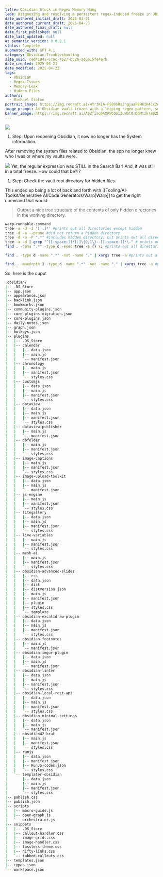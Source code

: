 ```yaml
---
title: Obsidian Stuck in Regex Memory Hang
lede: Diagnosing and resolving a persistent regex-induced freeze in Obsidian, including hidden file investigation and advanced directory tree commands.
date_authored_initial_draft: 2025-03-21
date_authored_current_draft: 2025-04-23
date_authored_final_draft: null
date_first_published: null
date_last_updated: null
at_semantic_version: 0.0.0.1
status: Complete
augmented_with: GPT 4.1
category: Obsidian-Troubleshooting
site_uuid: ced41942-6cac-4627-b32b-2d0a15fe4e7b
date_created: 2025-03-21
date_modified: 2025-04-23
tags:
  - Obsidian
  - Regex-Issues
  - Memory-Leak
  - Hidden-Files
authors:
  - Michael Staton
portrait_image: https://img.recraft.ai/4Yr3KiA-F5896RsJhgjaaFEHKIK4Cx2qg7LrDptngyw/rs:fit:1024:1820:0/raw:1/plain/abs://external/images/d9987843-2547-4c6a-9a13-48e736722756
image_prompt: An Obsidian vault frozen with a looping regex pattern, surrounded by hidden files and directory trees, visualizing a memory hang.
banner_image: https://img.recraft.ai/A9ZfiaqDAXRWCQ6I3uWGtOrDdMtzkTmB2DLiS6UIwD4/rs:fit:2048:1024:0/raw:1/plain/abs://external/images/2e49d249-fee0-4623-9337-0f502639c286
---
```


![](https://i.imgur.com/3HfecxN.gif)



1. Step: Upon reopening Obsidian, it now no longer has the System information.  

After removing the system files related to Obsidian, the app no longer knew who I was or where my vaults were.

![](https://i.imgur.com/p5XVKb5.gif)
Yet, the regular expression was STILL in the Search Bar!  And, it was still in a total freeze. How could that be?!?

1. Step: Check the vault root directory for hidden files.  
   
This ended up being a lot of back and forth with [[Tooling/AI-Toolkit/Generative AI/Code Generators/Warp|Warp]] to get the right command that would:
>Output a nice tree structure of the contents of only hidden directories in the working directory. 

```bash
warp-runnable-command
tree -a -d -I '[!.]*' #prints out all directories except hidden
tree -d -a --prune #did not return a hidden directory
tree -d -a -P ".*" #includes hidden directory, but prints out all directories
tree -a -d | grep "^[[:space:]]*[|]\{0,1\}--[[:space:]]*\." # prints out only hidden directories but not their contents
find . -name ".*" -type d -exec tree -a {} \; #prints out all directories and their contents. 

find . -type d -name ".*" -not -name "." | xargs tree -a #prints out all nested content of hidden directories. 

find . -maxdepth 1 -type d -name ".*" -not -name "." | xargs tree -a #meets criteria, but only prints one level deep. -- looks much nicer
```

So, here is the ouput
   
```bash
.obsidian/
|-- .DS_Store
|-- app.json
|-- appearance.json
|-- backlink.json
|-- bookmarks.json
|-- community-plugins.json
|-- core-plugins-migration.json
|-- core-plugins.json
|-- daily-notes.json
|-- graph.json
|-- hotkeys.json
|-- plugins
|   |-- .DS_Store
|   |-- calendar
|   |   |-- data.json
|   |   |-- main.js
|   |   `-- manifest.json
|   |-- chronology
|   |   |-- main.js
|   |   |-- manifest.json
|   |   `-- styles.css
|   |-- customjs
|   |   |-- data.json
|   |   |-- main.js
|   |   |-- manifest.json
|   |   `-- styles.css
|   |-- dataview
|   |   |-- data.json
|   |   |-- main.js
|   |   |-- manifest.json
|   |   `-- styles.css
|   |-- dataview-publisher
|   |   |-- main.js
|   |   `-- manifest.json
|   |-- dbfolder
|   |   |-- main.js
|   |   |-- manifest.json
|   |   `-- styles.css
|   |-- image-captions
|   |   |-- main.js
|   |   |-- manifest.json
|   |   `-- styles.css
|   |-- image-upload-toolkit
|   |   |-- data.json
|   |   |-- main.js
|   |   `-- manifest.json
|   |-- js-engine
|   |   |-- main.js
|   |   |-- manifest.json
|   |   `-- styles.css
|   |-- litegallery
|   |   |-- data.json
|   |   |-- main.js
|   |   |-- manifest.json
|   |   `-- styles.css
|   |-- live-variables
|   |   |-- main.js
|   |   |-- manifest.json
|   |   `-- styles.css
|   |-- mesh-ai
|   |   |-- main.js
|   |   |-- manifest.json
|   |   `-- styles.css
|   |-- obsidian-advanced-slides
|   |   |-- css
|   |   |-- data.json
|   |   |-- dist
|   |   |-- distVersion.json
|   |   |-- main.js
|   |   |-- manifest.json
|   |   |-- plugin
|   |   |-- styles.css
|   |   `-- template
|   |-- obsidian-excalidraw-plugin
|   |   |-- data.json
|   |   |-- main.js
|   |   |-- manifest.json
|   |   `-- styles.css
|   |-- obsidian-footnotes
|   |   |-- main.js
|   |   `-- manifest.json
|   |-- obsidian-imgur-plugin
|   |   |-- data.json
|   |   |-- main.js
|   |   `-- manifest.json
|   |-- obsidian-linter
|   |   |-- data.json
|   |   |-- main.js
|   |   |-- manifest.json
|   |   `-- styles.css
|   |-- obsidian-local-rest-api
|   |   |-- data.json
|   |   |-- main.js
|   |   |-- manifest.json
|   |   `-- styles.css
|   |-- obsidian-minimal-settings
|   |   |-- data.json
|   |   |-- main.js
|   |   `-- manifest.json
|   |-- obsidian42-brat
|   |   |-- main.js
|   |   |-- manifest.json
|   |   `-- styles.css
|   |-- runjs
|   |   |-- data.json
|   |   |-- manifest.json
|   |   |-- RunJS-codes.json
|   |   `-- styles.css
|   `-- templater-obsidian
|       |-- data.json
|       |-- main.js
|       |-- manifest.json
|       `-- styles.css
|-- publish.css
|-- publish.json
|-- scripts
|   |-- macro-guide.js
|   |-- open-graph.js
|   `-- orchestrator.js
|-- snippets
|   |-- .DS_Store
|   |-- callout-handler.css
|   |-- image-grids.css
|   |-- image-handler.css
|   |-- lossless-theme.css
|   |-- nifty-links.css
|   `-- tabbed-callouts.css
|-- templates.json
|-- types.json
`-- workspace.json
